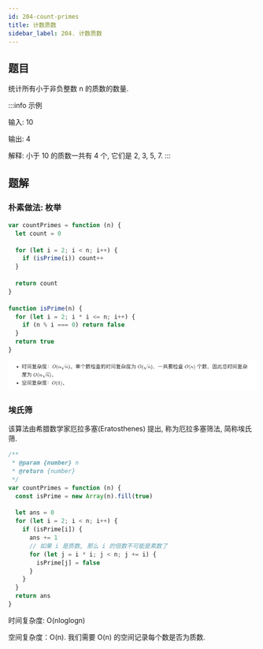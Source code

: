 ```yaml
---
id: 204-count-primes
title: 计数质数
sidebar_label: 204. 计数质数
---
```


## 题目

统计所有小于非负整数 n 的质数的数量.

:::info 示例

输入: 10

输出: 4

解释: 小于 10 的质数一共有 4 个, 它们是 2, 3, 5, 7.
:::

## 题解

### 朴素做法: 枚举

```ts
var countPrimes = function (n) {
  let count = 0

  for (let i = 2; i < n; i++) {
    if (isPrime(i)) count++
  }

  return count
}

function isPrime(n) {
  for (let i = 2; i * i <= n; i++) {
    if (n % i === 0) return false
  }
  return true
}
```

![204-count-primes](../../static/img/204-count-primes.png)

### 埃氏筛

该算法由希腊数学家厄拉多塞(Eratosthenes) 提出, 称为厄拉多塞筛法, 简称埃氏筛.

```ts
/**
 * @param {number} n
 * @return {number}
 */
var countPrimes = function (n) {
  const isPrime = new Array(n).fill(true)

  let ans = 0
  for (let i = 2; i < n; i++) {
    if (isPrime[i]) {
      ans += 1
      // 如果 i 是质数, 那么 i 的倍数不可能是素数了
      for (let j = i * i; j < n; j += i) {
        isPrime[j] = false
      }
    }
  }
  return ans
}
```

时间复杂度: O(nloglogn)

空间复杂度：O(n). 我们需要 O(n) 的空间记录每个数是否为质数.
